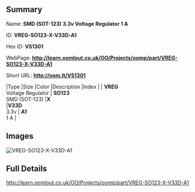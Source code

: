 

## Summary
 
Name: __SMD (SOT-123) 3.3v Voltage Regulator 1 A__

ID: __VREG-SO123-X-V33D-A1__

Hex ID: __VS1301__

WebPage: __http://learn.oomlout.co.uk/OO/Projects/oomp/part/VREG-SO123-X-V33D-A1__

Short URL: __http://oom.lt/VS1301__


|Type   |Size   |Color   |Description   |Index   |
| __VREG__ <br>Voltage Regulator  | __SO123__<br>SMD (SOT-123)   |__X__<br>    |__V33D__<br>3.3v    | __A1__<br> 1 A |


## Images
![VREG-SO123-X-V33D-A1](http://oomlout.com/oomp-gen/parts/VREG-SO123-X-V33D-A1/VREG-SO123-X-V33D-A1_420.jpg)

## Full Details

 http://learn.oomlout.co.uk/OO/Projects/oomp/part/VREG-SO123-X-V33D-A1

